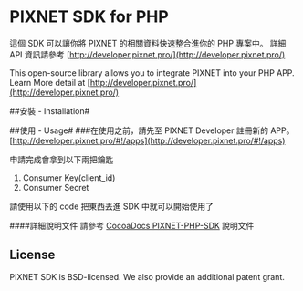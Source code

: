 PIXNET SDK for PHP
==============

這個 SDK 可以讓你將 PIXNET 的相關資料快速整合進你的 PHP 專案中。
詳細 API 資訊請參考 [http://developer.pixnet.pro/](http://developer.pixnet.pro/)

This open-source library allows you to integrate PIXNET into your PHP APP.
Learn More detail at [http://developer.pixnet.pro/](http://developer.pixnet.pro/)

##安裝 - Installation#


##使用 - Usage#
###在使用之前，請先至 PIXNET Developer 註冊新的 APP。
[http://developer.pixnet.pro/#!/apps](http://developer.pixnet.pro/#!/apps)

申請完成會拿到以下兩把鑰匙

 1. Consumer Key(client_id)
 2. Consumer Secret

請使用以下的 code 把東西丟進 SDK 中就可以開始使用了

####詳細說明文件
請參考 [CocoaDocs PIXNET-PHP-SDK](http://cocoadocs.org/docsets/PIXNET-PHP-SDK/0.2/index.html) 說明文件

## License
PIXNET SDK is BSD-licensed. We also provide an additional patent grant.

